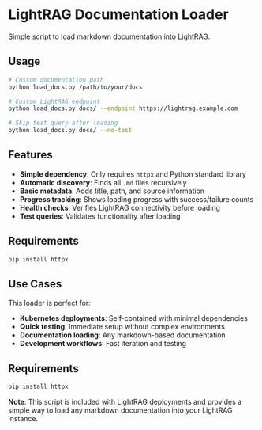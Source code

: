 # LightRAG Documentation Loader

Simple script to load markdown documentation into LightRAG.

## Usage

```bash
# Custom documentation path
python load_docs.py /path/to/your/docs

# Custom LightRAG endpoint
python load_docs.py docs/ --endpoint https://lightrag.example.com

# Skip test query after loading
python load_docs.py docs/ --no-test
```

## Features

- **Simple dependency**: Only requires `httpx` and Python standard library
- **Automatic discovery**: Finds all `.md` files recursively
- **Basic metadata**: Adds title, path, and source information
- **Progress tracking**: Shows loading progress with success/failure counts
- **Health checks**: Verifies LightRAG connectivity before loading
- **Test queries**: Validates functionality after loading

## Requirements

```bash
pip install httpx
```

## Use Cases

This loader is perfect for:
- **Kubernetes deployments**: Self-contained with minimal dependencies
- **Quick testing**: Immediate setup without complex environments
- **Documentation loading**: Any markdown-based documentation
- **Development workflows**: Fast iteration and testing

## Requirements

```bash
pip install httpx
```

**Note**: This script is included with LightRAG deployments and provides a simple way to load any markdown documentation into your LightRAG instance.